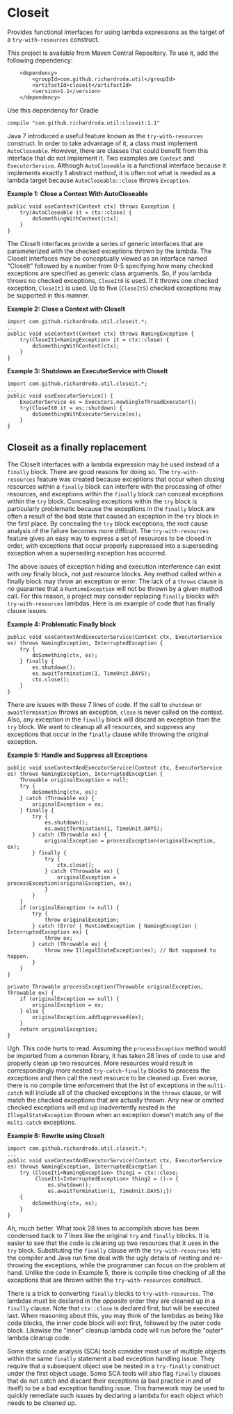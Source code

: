 # Closeit #
Provides functional interfaces for using lambda expressions as the target of a `try-with-resources` construct.

This project is available from Maven Central Repository.  To use it, add the following dependency:

        <dependency>
            <groupId>com.github.richardroda.util</groupId>
            <artifactId>closeit</artifactId>
            <version>1.1</version>
        </dependency>

Use this dependency for Gradle

	compile "com.github.richardroda.util:closeit:1.1"

Java 7 introduced a useful feature known as the `try-with-resources` construct. In order to take advantage of it, a class must implement `AutoCloseable`. However, there are classes that could benefit from this interface that do not implement it. Two examples are `Context` and `ExecutorService`. Although `AutoCloseable` is a functional interface because it implements exactly 1 abstract method, it is often not what is needed as a lambda target because `AutoCloseable::close` throws `Exception`. 

**Example 1: Close a Context With AutoCloseable**
  
    public void useContext(Context ctx) throws Exception {
        try(AutoCloseable it = ctx::close) {
            doSomethingWithContext(ctx);
        }
    }

The CloseIt interfaces provide a series of generic interfaces that are parameterized with the checked exceptions thrown by the lambda. The CloseIt interfaces may be conceptually viewed as an interface named "CloseIt" followed by a number from 0-5 specifying how many checked exceptions are specified as generic class arguments. So, if you lambda throws no checked exceptions, `CloseIt0` is used. If it throws one checked exception, `CloseIt1` is used. Up to five (`CloseIt5`) checked exceptions may be supported in this manner.

**Example 2: Close a Context with CloseIt**
  
	import com.github.richardroda.util.closeit.*;
	...
    public void useContext(Context ctx) throws NamingException {
        try(CloseIt1<NamingException> it = ctx::close) {
            doSomethingWithContext(ctx);
        }
    }

**Example 3: Shutdown an ExecutorService with CloseIt**
  
	import com.github.richardroda.util.closeit.*;
	...
    public void useExecutorService() {
        ExecutorService es = Executors.newSingleThreadExecutor();
        try(CloseIt0 it = es::shutdown) {
            doSomethingWithExecutorService(es);
        }
    }

## Closeit as a finally replacement ##

The CloseIt interfaces with a lambda expression may be used instead of a `finally` block.  There are good reasons for doing so.  The `try-with-resources` feature was created because exceptions that occur when closing resources within a `finally` block can interfere with the processing of other resources, and exceptions within the `finally` block can conceal exceptions within the `try` block.  Concealing exceptions within the `try` block is particularly problematic because the exceptions in the `finally` block are often a result of the bad state that caused an exception in the `try` block in the first place.  By concealing the `try` block exceptions, the root cause analysis of the failure becomes more difficult.  The `try-with-resources` feature gives an easy way to express a set of resources to be closed in order, with exceptions that occur properly suppressed into a superseding exception when a superseding exception has occurred.

The above issues of exception hiding and execution interference can exist with *any* finally block, not just resource blocks.  Any method called within a finally block may throw an exception or error.  The lack of a `throws` clause is no guarantee that a `RuntimeException` will not be thrown by a given method call.  For this reason, a project may consider replacing `finally` blocks with `try-with-resources` lambdas.  Here is an example of code that has finally clause issues.

**Example 4: Problematic Finally block**

    public void useContextAndExecutorService(Context ctx, ExecutorService es) throws NamingException, InterruptedException {
        try {
            doSomething(ctx, es);
        } finally {
            es.shutdown();
            es.awaitTermination(1, TimeUnit.DAYS);
            ctx.close();
        }
    }

There are issues with these 7 lines of code.  If the call to `shutdown` or `awaitTermination` throws an exception, `close` is never called on the context.  Also, any exception in the `finally` block will discard an exception from the `try` block.  We want to cleanup all all resources, and suppress any exceptions that occur in the `finally` clause while throwing the original exception.

**Example 5: Handle and Suppress all Exceptions**

    public void useContextAndExecutorService(Context ctx, ExecutorService es) throws NamingException, InterruptedException {
        Throwable originalException = null;
        try {
            doSomething(ctx, es);
        } catch (Throwable ex) {
            originalException = ex;
        } finally {
            try {
                es.shutdown();
                es.awaitTermination(1, TimeUnit.DAYS);
            } catch (Throwable ex) {
                originalException = processException(originalException, ex);
            } finally {
                try {
                    ctx.close();
                } catch (Throwable ex) {
                    originalException = processException(originalException, ex);
                }
            }
        }
        if (originalException != null) {
            try {
                throw originalException;
            } catch (Error | RuntimeException | NamingException | InterruptedException ex) {
                throw ex;
            } catch (Throwable ex) {
                throw new IllegalStateException(ex); // Not supposed to happen.
            }
        }
    }

    private Throwable processException(Throwable originalException, Throwable ex) {
        if (originalException == null) {
            originalException = ex;
        } else {
            originalException.addSuppressed(ex);
        }
        return originalException;
    }

Ugh.  This code hurts to read.  Assuming the `processException` method would be imported from a common library, it has taken 28 lines of code to use and properly clean up two resources.  More resources would result in correspondingly more nested `try-catch-finally` blocks to process the exceptions and then call the next resource to be cleaned up.  Even worse, there is no compile time enforcement that the list of exceptions in the `multi-catch` will include all of the checked exceptions in the `throws` clause, or will match the checked exceptions that are actually thrown.  Any new or omitted checked exceptions will end up inadvertently nested in the `IllegalStateException` thrown when an exception doesn't match any of the `multi-catch` exceptions.

**Example 6: Rewrite using CloseIt**

	import com.github.richardroda.util.closeit.*;
	...
    public void useContextAndExecutorService(Context ctx, ExecutorService es) throws NamingException, InterruptedException {
        try (CloseIt1<NamingException> thing1 = ctx::close;
             CloseIt1<InterruptedException> thing2 = ()-> {
                 es.shutdown();
                 es.awaitTermination(1, TimeUnit.DAYS);}) 
        {
            doSomething(ctx, es);
        }
    }

Ah, much better.  What took 28 lines to accomplish above has been condensed back to 7 lines like the original `try` and `finally` blocks.  It is easier to see that the code is cleaning up two resources that it uses in the `try` block.  Substituting the `finally` clause with the `try-with-resourses` lets the compiler and Java run time deal with the ugly details of nesting and re-throwing the exceptions, while the programmer can focus on the problem at hand. Unlike the code in Example 5, there is compile time checking of all the exceptions that are thrown within the `try-with-resources` construct.  

There is a trick to converting `finally` blocks to `try-with-resources`.  The lambdas must be declared in the *opposite* order they are cleaned up in a `finally` clause.  Note that `ctx::close` is declared first, but will be executed last.  When reasoning about this, you may think of the lambdas as being like code blocks, the inner code block will exit first, followed by the outer code block.  Likewise the "inner" cleanup lambda code will run before the "outer" lambda cleanup code.

Some static code analysis (SCA) tools consider most use of multiple objects within the same `finally` statement a bad exception handling issue.  They require that a subsequent object use be nested in a `try-finally` construct under the first object usage.  Some SCA tools will also flag `finally` clauses that do not catch and discard their exceptions (a bad practice in and of itself) to be a bad exception handling issue.  This framework may be used to quickly remediate such issues by declaring a lambda for each object which needs to be cleaned up.